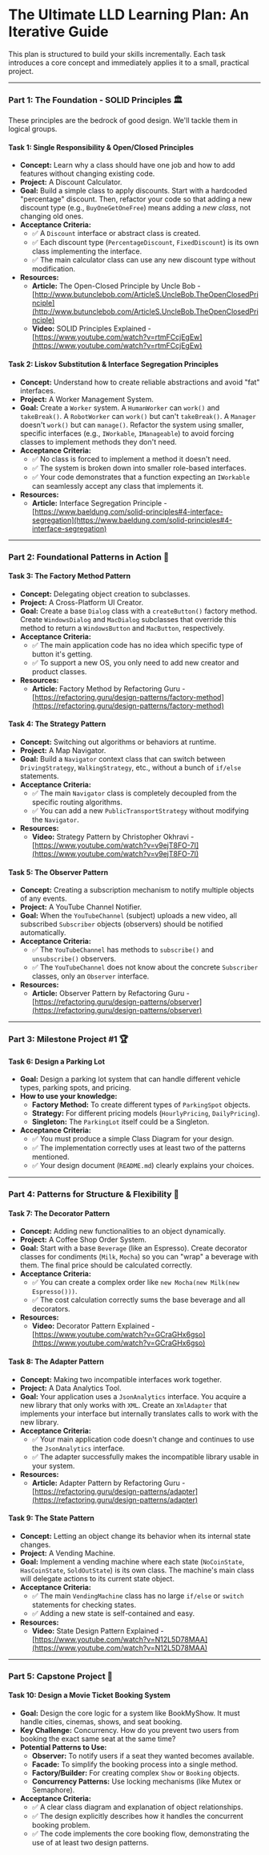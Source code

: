 # The Ultimate LLD Learning Plan: An Iterative Guide

This plan is structured to build your skills incrementally. Each task introduces a core concept and immediately applies it to a small, practical project.

---

### **Part 1: The Foundation - SOLID Principles** 🏛️

These principles are the bedrock of good design. We'll tackle them in logical groups.

#### **Task 1: Single Responsibility & Open/Closed Principles**
* **Concept:** Learn why a class should have one job and how to add features without changing existing code.
* **Project:** A Discount Calculator.
* **Goal:** Build a simple class to apply discounts. Start with a hardcoded "percentage" discount. Then, refactor your code so that adding a new discount type (e.g., `BuyOneGetOneFree`) means adding a *new class*, not changing old ones.
* **Acceptance Criteria:**
    * ✅ A `Discount` interface or abstract class is created.
    * ✅ Each discount type (`PercentageDiscount`, `FixedDiscount`) is its own class implementing the interface.
    * ✅ The main calculator class can use any new discount type without modification.
* **Resources:**
    * **Article:** The Open-Closed Principle by Uncle Bob - [http://www.butunclebob.com/ArticleS.UncleBob.TheOpenClosedPrinciple](http://www.butunclebob.com/ArticleS.UncleBob.TheOpenClosedPrinciple)
    * **Video:** SOLID Principles Explained - [https://www.youtube.com/watch?v=rtmFCcjEgEw](https://www.youtube.com/watch?v=rtmFCcjEgEw)

#### **Task 2: Liskov Substitution & Interface Segregation Principles**
* **Concept:** Understand how to create reliable abstractions and avoid "fat" interfaces.
* **Project:** A Worker Management System.
* **Goal:** Create a `Worker` system. A `HumanWorker` can `work()` and `takeBreak()`. A `RobotWorker` can `work()` but can't `takeBreak()`. A `Manager` doesn't `work()` but can `manage()`. Refactor the system using smaller, specific interfaces (e.g., `IWorkable`, `IManageable`) to avoid forcing classes to implement methods they don't need.
* **Acceptance Criteria:**
    * ✅ No class is forced to implement a method it doesn't need.
    * ✅ The system is broken down into smaller role-based interfaces.
    * ✅ Your code demonstrates that a function expecting an `IWorkable` can seamlessly accept any class that implements it.
* **Resources:**
    * **Article:** Interface Segregation Principle - [https://www.baeldung.com/solid-principles#4-interface-segregation](https://www.baeldung.com/solid-principles#4-interface-segregation)

---

### **Part 2: Foundational Patterns in Action** 🚀

#### **Task 3: The Factory Method Pattern**
* **Concept:** Delegating object creation to subclasses.
* **Project:** A Cross-Platform UI Creator.
* **Goal:** Create a base `Dialog` class with a `createButton()` factory method. Create `WindowsDialog` and `MacDialog` subclasses that override this method to return a `WindowsButton` and `MacButton`, respectively.
* **Acceptance Criteria:**
    * ✅ The main application code has no idea which specific type of button it's getting.
    * ✅ To support a new OS, you only need to add new creator and product classes.
* **Resources:**
    * **Article:** Factory Method by Refactoring Guru - [https://refactoring.guru/design-patterns/factory-method](https://refactoring.guru/design-patterns/factory-method)

#### **Task 4: The Strategy Pattern**
* **Concept:** Switching out algorithms or behaviors at runtime.
* **Project:** A Map Navigator.
* **Goal:** Build a `Navigator` context class that can switch between `DrivingStrategy`, `WalkingStrategy`, etc., without a bunch of `if/else` statements.
* **Acceptance Criteria:**
    * ✅ The main `Navigator` class is completely decoupled from the specific routing algorithms.
    * ✅ You can add a new `PublicTransportStrategy` without modifying the `Navigator`.
* **Resources:**
    * **Video:** Strategy Pattern by Christopher Okhravi - [https://www.youtube.com/watch?v=v9ejT8FO-7I](https://www.youtube.com/watch?v=v9ejT8FO-7I)

#### **Task 5: The Observer Pattern**
* **Concept:** Creating a subscription mechanism to notify multiple objects of any events.
* **Project:** A YouTube Channel Notifier.
* **Goal:** When the `YouTubeChannel` (subject) uploads a new video, all subscribed `Subscriber` objects (observers) should be notified automatically.
* **Acceptance Criteria:**
    * ✅ The `YouTubeChannel` has methods to `subscribe()` and `unsubscribe()` observers.
    * ✅ The `YouTubeChannel` does not know about the concrete `Subscriber` classes, only an `Observer` interface.
* **Resources:**
    * **Article:** Observer Pattern by Refactoring Guru - [https://refactoring.guru/design-patterns/observer](https://refactoring.guru/design-patterns/observer)

---

### **Part 3: Milestone Project #1** 🏆

#### **Task 6: Design a Parking Lot**
* **Goal:** Design a parking lot system that can handle different vehicle types, parking spots, and pricing.
* **How to use your knowledge:**
    * **Factory Method:** To create different types of `ParkingSpot` objects.
    * **Strategy:** For different pricing models (`HourlyPricing`, `DailyPricing`).
    * **Singleton:** The `ParkingLot` itself could be a Singleton.
* **Acceptance Criteria:**
    * ✅ You must produce a simple Class Diagram for your design.
    * ✅ The implementation correctly uses at least two of the patterns mentioned.
    * ✅ Your design document (`README.md`) clearly explains your choices.

---

### **Part 4: Patterns for Structure & Flexibility** 🧩

#### **Task 7: The Decorator Pattern**
* **Concept:** Adding new functionalities to an object dynamically.
* **Project:** A Coffee Shop Order System.
* **Goal:** Start with a base `Beverage` (like an Espresso). Create decorator classes for condiments (`Milk`, `Mocha`) so you can "wrap" a beverage with them. The final price should be calculated correctly.
* **Acceptance Criteria:**
    * ✅ You can create a complex order like `new Mocha(new Milk(new Espresso()))`.
    * ✅ The cost calculation correctly sums the base beverage and all decorators.
* **Resources:**
    * **Video:** Decorator Pattern Explained - [https://www.youtube.com/watch?v=GCraGHx6gso](https://www.youtube.com/watch?v=GCraGHx6gso)

#### **Task 8: The Adapter Pattern**
* **Concept:** Making two incompatible interfaces work together.
* **Project:** A Data Analytics Tool.
* **Goal:** Your application uses a `JsonAnalytics` interface. You acquire a new library that only works with `XML`. Create an `XmlAdapter` that implements your interface but internally translates calls to work with the new library.
* **Acceptance Criteria:**
    * ✅ Your main application code doesn't change and continues to use the `JsonAnalytics` interface.
    * ✅ The adapter successfully makes the incompatible library usable in your system.
* **Resources:**
    * **Article:** Adapter Pattern by Refactoring Guru - [https://refactoring.guru/design-patterns/adapter](https://refactoring.guru/design-patterns/adapter)

#### **Task 9: The State Pattern**
* **Concept:** Letting an object change its behavior when its internal state changes.
* **Project:** A Vending Machine.
* **Goal:** Implement a vending machine where each state (`NoCoinState`, `HasCoinState`, `SoldOutState`) is its own class. The machine's main class will delegate actions to its current state object.
* **Acceptance Criteria:**
    * ✅ The main `VendingMachine` class has no large `if/else` or `switch` statements for checking states.
    * ✅ Adding a new state is self-contained and easy.
* **Resources:**
    * **Video:** State Design Pattern Explained - [https://www.youtube.com/watch?v=N12L5D78MAA](https://www.youtube.com/watch?v=N12L5D78MAA)

---

### **Part 5: Capstone Project** 🏅

#### **Task 10: Design a Movie Ticket Booking System**
* **Goal:** Design the core logic for a system like BookMyShow. It must handle cities, cinemas, shows, and seat booking.
* **Key Challenge:** Concurrency. How do you prevent two users from booking the exact same seat at the same time?
* **Potential Patterns to Use:**
    * **Observer:** To notify users if a seat they wanted becomes available.
    * **Facade:** To simplify the booking process into a single method.
    * **Factory/Builder:** For creating complex `Show` or `Booking` objects.
    * **Concurrency Patterns:** Use locking mechanisms (like Mutex or Semaphore).
* **Acceptance Criteria:**
    * ✅ A clear class diagram and explanation of object relationships.
    * ✅ The design explicitly describes how it handles the concurrent booking problem.
    * ✅ The code implements the core booking flow, demonstrating the use of at least two design patterns.